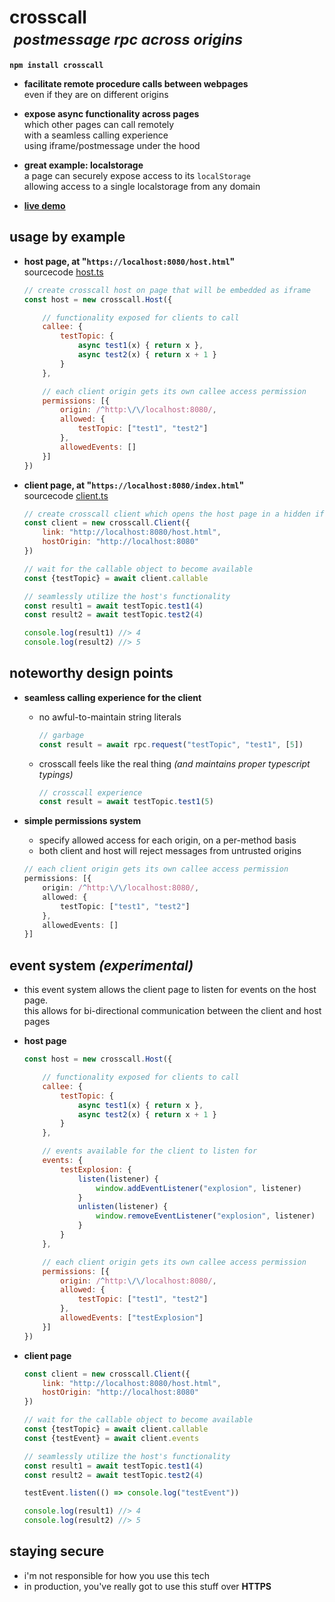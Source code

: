 
# crosscall <br/> &nbsp;<small><em>postmessage rpc across origins</em></small>

**`npm install crosscall`**

- **facilitate remote procedure calls between webpages**  
	even if they are on different origins

- **expose async functionality across pages**  
	which other pages can call remotely  
	with a seamless calling experience  
	using iframe/postmessage under the hood  

- **great example: localstorage**  
	a page can securely expose access to its `localStorage`  
	allowing access to a single localstorage from any domain  

- [**live demo**](https://chasemoskal.com/crosscall/)

## usage by example

- **host page, at "`https://localhost:8080/host.html`"**  
	sourcecode [host.ts](./source/host.ts)

	```js
	// create crosscall host on page that will be embedded as iframe
	const host = new crosscall.Host({

		// functionality exposed for clients to call
		callee: {
			testTopic: {
				async test1(x) { return x },
				async test2(x) { return x + 1 }
			}
		},

		// each client origin gets its own callee access permission
		permissions: [{
			origin: /^http:\/\/localhost:8080/,
			allowed: {
				testTopic: ["test1", "test2"]
			},
			allowedEvents: []
		}]
	})
	```

- **client page, at "`https://localhost:8080/index.html`"**  
	sourcecode [client.ts](./source/client.ts)

	```js
	// create crosscall client which opens the host page in a hidden iframe
	const client = new crosscall.Client({
		link: "http://localhost:8080/host.html",
		hostOrigin: "http://localhost:8080"
	})

	// wait for the callable object to become available
	const {testTopic} = await client.callable

	// seamlessly utilize the host's functionality
	const result1 = await testTopic.test1(4)
	const result2 = await testTopic.test2(4)

	console.log(result1) //> 4
	console.log(result2) //> 5
	```

## noteworthy design points

- **seamless calling experience for the client**
	- no awful-to-maintain string literals
		```js
		// garbage
		const result = await rpc.request("testTopic", "test1", [5])
		```
	- crosscall feels like the real thing *(and maintains proper typescript
		typings)*
		```js
		// crosscall experience
		const result = await testTopic.test1(5)
		```

- **simple permissions system**
	- specify allowed access for each origin, on a per-method basis
	- both client and host will reject messages from untrusted origins

	```typescript
	// each client origin gets its own callee access permission
	permissions: [{
		origin: /^http:\/\/localhost:8080/,
		allowed: {
			testTopic: ["test1", "test2"]
		},
		allowedEvents: []
	}]
	```

## event system *(experimental)*

- this event system allows the client page to listen for events on the host page.  
	this allows for bi-directional communication between the client and host pages

- **host page**

	```js
	const host = new crosscall.Host({

		// functionality exposed for clients to call
		callee: {
			testTopic: {
				async test1(x) { return x },
				async test2(x) { return x + 1 }
			}
		},

		// events available for the client to listen for
		events: {
			testExplosion: {
				listen(listener) {
					window.addEventListener("explosion", listener)
				}
				unlisten(listener) {
					window.removeEventListener("explosion", listener)
				}
			}
		},

		// each client origin gets its own callee access permission
		permissions: [{
			origin: /^http:\/\/localhost:8080/,
			allowed: {
				testTopic: ["test1", "test2"]
			},
			allowedEvents: ["testExplosion"]
		}]
	})
	```

- **client page**

	```js
	const client = new crosscall.Client({
		link: "http://localhost:8080/host.html",
		hostOrigin: "http://localhost:8080"
	})

	// wait for the callable object to become available
	const {testTopic} = await client.callable
	const {testEvent} = await client.events

	// seamlessly utilize the host's functionality
	const result1 = await testTopic.test1(4)
	const result2 = await testTopic.test2(4)

	testEvent.listen(() => console.log("testEvent"))

	console.log(result1) //> 4
	console.log(result2) //> 5
	```

## staying secure

- i'm not responsible for how you use this tech
- in production, you've really got to use this stuff over **HTTPS**
